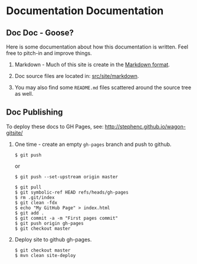 Documentation Documentation
===========================

Doc Doc - Goose?
----------------

Here is some documentation about how this documentation is written. Feel free to pitch-in and improve things.

  1. Markdown - Much of this site is create in the [Markdown format](http://daringfireball.net/projects/markdown/syntax).

  2. Doc source files are located in: [src/site/markdown](https://github.com/bhamail/pinexus/tree/master/src/site/markdown).
  
  3. You may also find some `README.md` files scattered around the source tree as well.


Doc Publishing
--------------

To deploy these docs to GH Pages, see: http://stephenc.github.io/wagon-gitsite/

 1. One time - create an empty `gh-pages` branch and push to github.
    
        $ git push
    
    or

        $ git push --set-upstream origin master
        
        $ git pull
        $ git symbolic-ref HEAD refs/heads/gh-pages
        $ rm .git/index
        $ git clean -fdx
        $ echo "My GitHub Page" > index.html
        $ git add .
        $ git commit -a -m "First pages commit"
        $ git push origin gh-pages
        $ git checkout master
        
 2. Deploy site to github gh-pages.
  
        $ git checkout master
        $ mvn clean site-deploy

